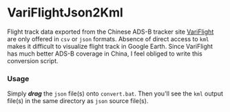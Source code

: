 # VariFlightJson2Kml
Flight track data exported from the Chinese ADS-B tracker site [VariFlight](https://flightadsb.variflight.com/) are only offered in `csv` or `json` formats. Absence of direct access to `kml` makes it difficult to visualize flight track in Google Earth. Since VariFlight has much better ADS-B coverage in China, I feel obliged to write this conversion script.  

### Usage
Simply ***drag*** the `json` file(s) onto `convert.bat`. Then you'll see the `kml` output file(s) in the same directory as `json` source file(s).